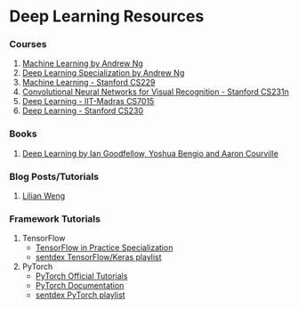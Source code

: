 # Deep Learning Resources

### Courses
1. [Machine Learning by Andrew Ng](https://www.coursera.org/learn/machine-learning)
2. [Deep Learning Specialization by Andrew Ng](https://www.coursera.org/specializations/deep-learning)
3. [Machine Learning - Stanford CS229](http://cs229.stanford.edu/)
3. [Convolutional Neural Networks for Visual Recognition - Stanford CS231n](http://cs231n.stanford.edu/)
4. [Deep Learning - IIT-Madras CS7015](https://www.cse.iitm.ac.in/~miteshk/CS7015.html)
5. [Deep Learning - Stanford CS230](https://cs230.stanford.edu/)



### Books
1. [Deep Learning by Ian Goodfellow, Yoshua Bengio and Aaron Courville](https://www.deeplearningbook.org/)

### Blog Posts/Tutorials
1. [Lilian Weng](https://lilianweng.github.io/lil-log/)

### Framework Tutorials
1. TensorFlow
   - [TensorFlow in Practice Specialization](https://www.coursera.org/specializations/tensorflow-in-practice)
   - [sentdex TensorFlow/Keras playlist](https://www.youtube.com/playlist?list=PLQVvvaa0QuDfhTox0AjmQ6tvTgMBZBEXN)
2. PyTorch
   - [PyTorch Official Tutorials](https://pytorch.org/tutorials/)
   - [PyTorch Documentation](https://pytorch.org/docs/stable/index.html)
   - [sentdex PyTorch playlist](https://www.youtube.com/playlist?list=PLQVvvaa0QuDdeMyHEYc0gxFpYwHY2Qfdh)
